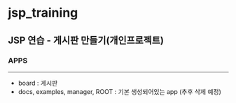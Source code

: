 # jsp_training
JSP 연습 - 게시판 만들기(개인프로젝트)
--
### APPS
----
- board : 게시판
- docs, examples, manager, ROOT : 기본 생성되어있는 app (추후 삭제 예정)
